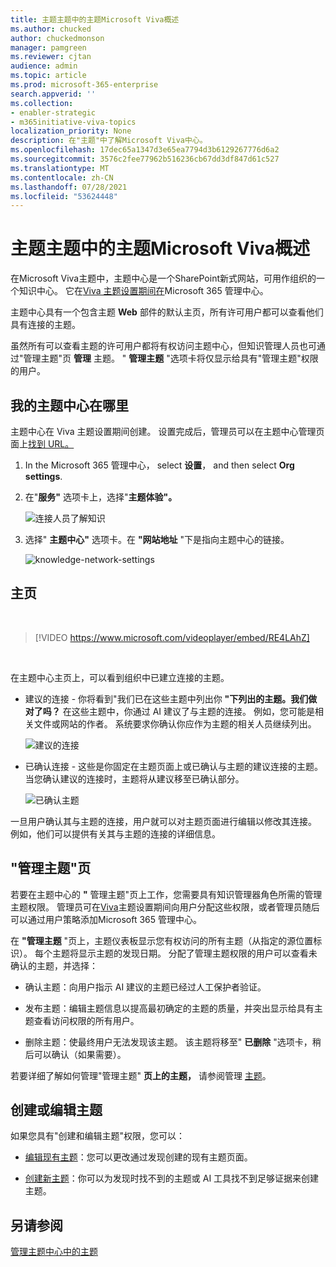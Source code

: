 ```yaml
---
title: 主题主题中的主题Microsoft Viva概述
ms.author: chucked
author: chuckedmonson
manager: pamgreen
ms.reviewer: cjtan
audience: admin
ms.topic: article
ms.prod: microsoft-365-enterprise
search.appverid: ''
ms.collection:
- enabler-strategic
- m365initiative-viva-topics
localization_priority: None
description: 在"主题"中了解Microsoft Viva中心。
ms.openlocfilehash: 17dec65a1347d3e65ea7794d3b6129267776d6a2
ms.sourcegitcommit: 3576c2fee77962b516236cb67dd3df847d61c527
ms.translationtype: MT
ms.contentlocale: zh-CN
ms.lasthandoff: 07/28/2021
ms.locfileid: "53624448"
---
```

# <a name="topic-center-overview-in-microsoft-viva-topics"></a>主题主题中的主题Microsoft Viva概述

在Microsoft Viva主题中，主题中心是一个SharePoint新式网站，可用作组织的一个知识中心。 它在[Viva 主题设置期间在](set-up-topic-experiences.md)Microsoft 365 管理中心。

主题中心具有一个包含主题 **Web** 部件的默认主页，所有许可用户都可以查看他们具有连接的主题。

虽然所有可以查看主题的许可用户都将有权访问主题中心，但知识管理人员也可通过"管理主题"页 **管理** 主题。 " **管理主题** "选项卡将仅显示给具有"管理主题"权限的用户。

## <a name="where-is-my-topic-center"></a>我的主题中心在哪里

主题中心在 Viva 主题设置期间创建。 设置完成后，管理员可以在主题中心管理页面上[找到 URL。](./topic-experiences-administration.md#to-access-topics-management-settings)


1. In the Microsoft 365 管理中心， select **设置**， and then select **Org settings**.
2. 在"**服务"** 选项卡上，选择"**主题体验"。**

    ![连接人员了解知识](../media/admin-org-knowledge-options-completed.png)

3. 选择" **主题中心"** 选项卡。在 **"网站地址** "下是指向主题中心的链接。

    ![knowledge-network-settings](../media/knowledge-network-settings-topic-center.png)

## <a name="home-page"></a>主页

</br>

> [!VIDEO https://www.microsoft.com/videoplayer/embed/RE4LAhZ]

</br>

在主题中心主页上，可以看到组织中已建立连接的主题。

- 建议的连接 - 你将看到"我们已在这些主题中列出你 **"下列出的主题。我们做对了吗？** 在这些主题中，你通过 AI 建议了与主题的连接。 例如，您可能是相关文件或网站的作者。 系统要求你确认你应作为主题的相关人员继续列出。

   ![建议的连接](../media/knowledge-management/my-topics.png)

- 已确认连接 - 这些是你固定在主题页面上或已确认与主题的建议连接的主题。 当您确认建议的连接时，主题将从建议移至已确认部分。

   ![已确认主题](../media/knowledge-management/my-topics-confirmed.png)

一旦用户确认其与主题的连接，用户就可以对主题页面进行编辑以修改其连接。 例如，他们可以提供有关其与主题的连接的详细信息。

## <a name="manage-topics-page"></a>"管理主题"页

若要在主题中心的 **"** 管理主题"页上工作，您需要具有知识管理器角色所需的管理主题权限。 管理员可在[Viva](set-up-topic-experiences.md)主题设置期间向用户分配这些权限，或者管理员随后可以通过用户[](topic-experiences-knowledge-rules.md)策略添加Microsoft 365 管理中心。

在 **"管理主题** "页上，主题仪表板显示您有权访问的所有主题（从指定的源位置标识）。 每个主题将显示主题的发现日期。 分配了管理主题权限的用户可以查看未确认的主题，并选择：

- 确认主题：向用户指示 AI 建议的主题已经过人工保护者验证。

- 发布主题：编辑主题信息以提高最初确定的主题的质量，并突出显示给具有主题查看访问权限的所有用户。

- 删除主题：使最终用户无法发现该主题。 该主题将移至" **已删除** "选项卡，稍后可以确认（如果需要）。

若要详细了解如何管理"管理主题" **页上的主题，** 请参阅管理 [主题](manage-topics.md)。

## <a name="create-or-edit-a-topic"></a>创建或编辑主题

如果您具有"创建和编辑主题"权限，您可以：

- [编辑现有主题](edit-a-topic.md)：您可以更改通过发现创建的现有主题页面。

- [创建新主题](create-a-topic.md)：你可以为发现时找不到的主题或 AI 工具找不到足够证据来创建主题。

## <a name="see-also"></a>另请参阅

[管理主题中心中的主题](manage-topics.md)
